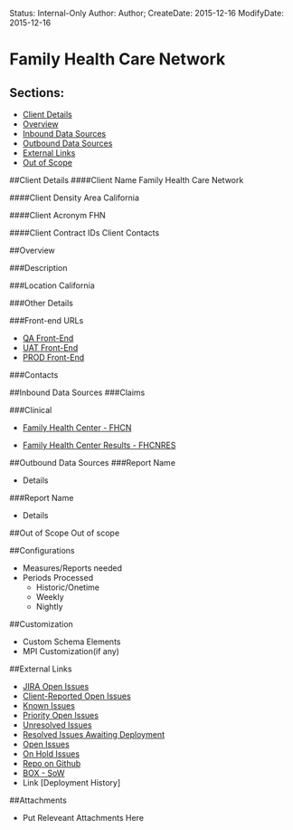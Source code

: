 Status: Internal-Only
Author: Author;
CreateDate: 2015-12-16
ModifyDate: 2015-12-16

# Family Health Care Network

## Sections:
* [Client Details](#client-details)
* [Overview](#overview)
* [Inbound Data Sources](#inbound-data-sources)
* [Outbound Data Sources](#outbound-data-sources)
* [External Links](#external-links)
* [Out of Scope](#out-of-scope)

##Client Details
####Client Name
Family Health Care Network

####Client Density Area
California

####Client Acronym
FHN

####Client Contract IDs
Client Contacts


##Overview


###Description


###Location
California

###Other Details

###Front-end URLs
* [QA Front-End](https://FHNwebtst01.arcadiahosted.local/) 
* [UAT Front-End](https://FHNtest.arcadiaanalytics.com/) 
* [PROD Front-End](https://FHN.arcadiaanalytics.com/)


###Contacts  

##Inbound Data Sources
###Claims

###Clinical

* [Family Health Center - FHCN](../Implementations/Sources/FHCN/index.html) 

* [Family Health Center Results - FHCNRES](../Implementations/Sources/FHCNRES/index.html) 



##Outbound Data Sources
###Report Name
* Details

###Report Name 
* Details


##Out of Scope
Out of scope

##Configurations
* Measures/Reports needed
* Periods Processed
	* Historic/Onetime
	* Weekly
	* Nightly

 
##Customization 
* Custom Schema Elements
* MPI Customization(if any)

##External Links

* [JIRA Open Issues](https://jira.arcadiasolutions.com/issues/?jql=labels%20%3D%20FHN)
* [Client-Reported Open Issues](https://jira.arcadiasolutions.com/issues/?jql=%22Impacted%20Data%20Sources%22%20IN%20(FHN)%20AND%20%22Client%20Reported%20Indicator%22%20%3D%20Yes%20AND%20status%20NOT%20IN%20(Closed))
* [Known Issues](https://jira.arcadiasolutions.com/issues/?jql=%22Impacted%20Data%20Sources%22%20IN%20(FHN)%20AND%20resolution%20IN%20(%22Known%20Issue%22))
* [Priority Open Issues](https://jira.arcadiasolutions.com/issues/?jql=%22Impacted%20Data%20Sources%22%20IN%20(FHN)%20AND%20%22Calculated%20Priority%22%20%3C%205%20AND%20status%20NOT%20IN%20(Closed))
* [Unresolved Issues](https://jira.arcadiasolutions.com/issues/?jql=%22Impacted%20Data%20Sources%22%20IN%20(FHN)%20AND%20status%20NOT%20IN%20(Resolved%2C%20Complete%2C%20%22Deploy%20to%20DEV%22%2C%20%22Deploy%20to%20QA%22%2C%20%22Deploy%20to%20UAT%22%2C%20%22Deploy%20to%20PROD%22%2C%20%22Validate%20in%20DEV%22%2C%20%22Validate%20in%20QA%22%2C%20%22Validate%20in%20QA%22%2C%20%22Validate%20in%20UAT%22%2C%20%22Validate%20in%20PROD%22%2C%20Closed))
* [Resolved Issues Awaiting Deployment](https://jira.arcadiasolutions.com/issues/?jql=%22Impacted%20Data%20Sources%22%20IN%20(FHN)%20AND%20status%20IN%20(Resolved%2C%20Complete%2C%20%22Deploy%20to%20DEV%22%2C%20%22Deploy%20to%20QA%22%2C%20%22Deploy%20to%20UAT%22%2C%20%22Deploy%20to%20PROD%22%2C%20%22Validate%20in%20DEV%22%2C%20%22Validate%20in%20QA%22%2C%20%22Validate%20in%20QA%22%2C%20%22Validate%20in%20UAT%22%2C%20%22Validate%20in%20PROD%22))
* [Open Issues](https://jira.arcadiasolutions.com/issues/?jql=%20%22Impacted%20Data%20Sources%22%20IN%20(FHN)%20AND%20status%20NOT%20IN%20(Closed))
* [On Hold Issues](https://jira.arcadiasolutions.com/issues/?jql=%22Impacted%20Data%20Sources%22%20IN%20(FHN)%20AND%20status%20IN%20(%22On%20Hold%22%2C%20%22On%20Hold-External%22%2C%20%22On%20Hold-Internal%22)%20)
* [Repo on Github](https://github.com/arcadia/qdw-FHN) 
* [BOX - SoW](https://arcadia.app.box.com/files/0/f/1570839907/FHN)
* Link [Deployment History]

##Attachments
* Put Releveant Attachments Here

